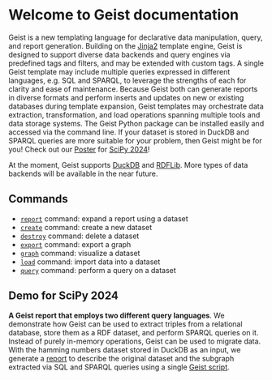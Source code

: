 # Welcome to Geist documentation

Geist is a new templating language for declarative data manipulation, query, and report generation. Building on the [Jinja2](https://jinja.palletsprojects.com/en/3.1.x/intro/) template engine, Geist is designed to support diverse data backends and query engines via predefined tags and filters, and may be extended with custom tags. A single Geist template may include multiple queries expressed in different languages, e.g. SQL and SPARQL, to leverage the strengths of each for clarity and ease of maintenance. Because Geist both can generate reports in diverse formats and perform inserts and updates on new or existing databases during template expansion, Geist templates may orchestrate data extraction, transformation, and load operations spanning multiple tools and data storage systems. The Geist Python package can be installed easily and accessed via the command line. If your dataset is stored in DuckDB and SPARQL queries are more suitable for your problem, then Geist might be for you! Check out our [Poster](./SciPy2024Poster.pdf) for [SciPy 2024](https://www.scipy2024.scipy.org)!

At the moment, Geist supports [DuckDB](https://duckdb.org) and [RDFLib](https://rdflib.readthedocs.io). More types of data backends will be available in the near future.

## Commands

* [`report`](commands/report/introduction.md) command: expand a report using a dataset
* [`create`](commands/create.md) command: create a new dataset
* [`destroy`](commands/destroy.md) command: delete a dataset
* [`export`](commands/export.md) command: export a graph
* [`graph`](commands/graph.md) command: visualize a dataset
* [`load`](commands/load.md) command: import data into a dataset
* [`query`](commands/query.md) command: perform a query on a dataset

## Demo for SciPy 2024

**A Geist report that employs two different query languages**. We demonstrate how Geist can be used to extract triples from a relational database, store them as a RDF dataset, and perform SPARQL queries on it. Instead of purely in-memory operations, Geist can be used to migrate data. With the hamming numbers dataset stored in DuckDB as an input, we generate a [report](commands/report/scipy-2024-demo/report.html) to describe the original dataset and the subgraph extracted via SQL and SPARQL queries using a single [Geist script](https://github.com/CIRSS/geist-p/blob/main/demo/04-scipy-2024/run.sh).
